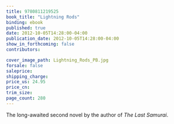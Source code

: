 ```yaml
---
title: 9780811219525
book_title: "Lightning Rods"
binding: ebook
published: true
date: 2012-10-05T14:28:00-04:00
publication_date: 2012-10-05T14:28:00-04:00
show_in_forthcoming: false
contributors:

cover_image_path: Lightning_Rods_PB.jpg
forsale: false
saleprice:
shipping_charge:
price_us: 24.95
price_cn:
trim_size:
page_count: 280
---
```

The long-awaited second novel by the author of _The Last Samurai_.

